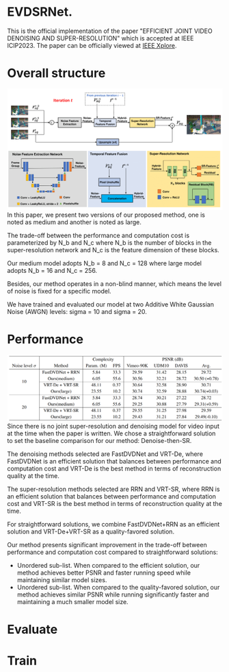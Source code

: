 # EVDSRNet.
This is the official implementation of the paper "EFFICIENT JOINT VIDEO DENOISING AND SUPER-RESOLUTION" which is accepted at IEEE ICIP2023. The paper can be officially viewed at [IEEE Xplore](https://www.google.com).

# Overall structure
![alt text](images/Architecture.png)
In this paper, we present two versions of our proposed method, one is noted as medium and another is noted as large. 

The trade-off between the performance and computation cost is parameterized by N_b and N_c where N_b is the number of blocks in the super-resolution network and N_c is the feature dimension of these blocks. 

Our medium model adopts N_b = 8 and N_c = 128 where large model adopts N_b = 16 and N_c = 256.

Besides, our method operates in a non-blind manner, which means the level of noise is fixed for a specific model. 

We have trained and evaluated our model at two Additive White Gaussian Noise (AWGN) levels: sigma = 10 and sigma = 20.

# Performance
![alt text](images/Performance.png)
Since there is no joint super-resolution and denoising model for video input at the time when the paper is written. We chose a straightforward solution to set the baseline comparison for our method: Denoise-then-SR.

The denoising methods selected are FastDVDNet and VRT-De, where FastDVDNet is an efficient solution that balances between performance and computation cost and VRT-De is the best method in terms of reconstruction quality at the time.

The super-resolution methods selected are RRN and VRT-SR, where RRN is an efficient solution that balances between performance and computation cost and VRT-SR is the best method in terms of reconstruction quality at the time.

For straightforward solutions, we combine FastDVDNet+RRN as an efficient solution and VRT-De+VRT-SR as a quality-favored solution.

Our method presents significant improvement in the trade-off between performance and computation cost compared to straightforward solutions: 
* Unordered sub-list. When compared to the efficient solution, our method achieves better PSNR and faster running speed while maintaining similar model sizes. 
* Unordered sub-list. When compared to the quality-favored solution, our method achieves similar PSNR while running significantly faster and maintaining a much smaller model size.


# Evaluate

# Train


